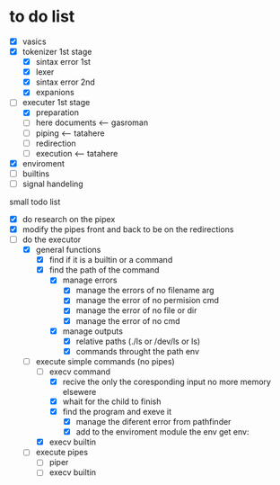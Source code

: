# to do list

- [x] vasics
- [x] tokenizer 1st stage
	- [x] sintax error 1st
	- [x] lexer
	- [x] sintax error 2nd
	- [x] expanions
- [ ] executer 1st stage
	- [x] preparation
	- [ ] here documents <-- gasroman
	- [ ] piping <-- tatahere
	- [ ] redirection
	- [ ] execution <-- tatahere
- [x] enviroment
- [ ] builtins
- [ ] signal handeling

small todo list
- [x] do research on the pipex
- [x] modify the pipes front and back to be on the redirections
- [ ] do the executor
	- [x] general functions
		- [x] find if it is a builtin or a command
		- [x] find the path of the command
			- [x] manage errors
				- [x] manage the errors of no filename arg
				- [x] manage the error of no permision cmd
				- [x] manage the error of no file or dir
				- [x] manage the error of no cmd
			- [x] manage outputs
				- [x] relative paths (./ls or /dev/ls or ls)
				- [x] commands throught the path env

	- [ ] execute simple commands (no pipes)
		- [ ] execv command
			- [x] recive the only the coresponding input no more memory elsewere
			- [x] whait for the child to finish
			- [x] find the program and exeve it
				- [x] manage the diferent error from pathfinder
				- [x] add to the enviroment module the env get env:
		- [x] execv builtin
	- [ ] execute pipes
		- [ ] piper
		- [ ] execv builtin

